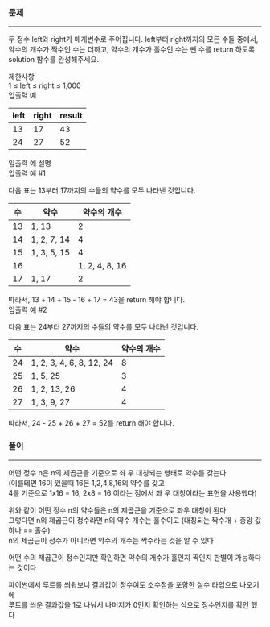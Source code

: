 ### 문제
***
두 정수 left와 right가 매개변수로 주어집니다. left부터 right까지의 모든 수들 중에서, 약수의 개수가 짝수인 수는 더하고, 약수의 개수가 홀수인 수는 뺀 수를 return 하도록 solution 함수를 완성해주세요.  

제한사항  
1 ≤ left ≤ right ≤ 1,000  
입출력 예  

|left|	right|	result|
|---|---|---|
|13|	17|	43|
|24|	27|	52|

입출력 예 설명  
입출력 예 #1  

다음 표는 13부터 17까지의 수들의 약수를 모두 나타낸 것입니다.  

|수|	약수|	약수의 개수|
|---|---|---|
|13|	1, 13|	2|
|14|	1, 2, 7, 14|	4|
|15|	1, 3, 5, 15|	4|
|16|	|1, 2, 4, 8, 16|	5|
|17|	1, 17|	2|

따라서, 13 + 14 + 15 - 16 + 17 = 43을 return 해야 합니다.  
입출력 예 #2  

다음 표는 24부터 27까지의 수들의 약수를 모두 나타낸 것입니다.  

|수|	약수|	약수의 개수|
|---|---|---|
|24|	1, 2, 3, 4, 6, 8, 12, 24|	8|
|25|	1, 5, 25|	3|
|26|	1, 2, 13, 26|	4|
|27|	1, 3, 9, 27|	4|

따라서, 24 - 25 + 26 + 27 = 52를 return 해야 합니다.

### 풀이
***
어떤 정수 n은 n의 제곱근을 기준으로 좌 우 대칭되는 형태로 약수를 갖는다  
(이를테면 16이 있을때 16은 1,2,4,8,16의 약수를 갖고  
4를 기준으로 1x16 = 16, 2x8 = 16 이라는 점에서 좌 우 대칭이라는 표현을 사용했다)  
  
위와 같이 어떤 정수 n의 약수들은 n의 제곱근을 기준으로 좌우 대칭이 된다  
그렇다면 n의 제곱근이 정수라면 n의 약수 개수는 홀수이고 (대칭되는 짝수개 + 중앙 값 하나 == 홀수)   
n의 제곱근이 정수가 아니라면 약수의 개수는 짝수라는 것을 알 수 있다      

어떤 수의 제곱근이 정수인지만 확인하면 약수의 개수가 홀인지 짝인지 판별이 가능하다는 것이다    

파이썬에서 루트를 씌워보니 결과값이 정수여도 소수점을 포함한 실수 타입으로 나오기에  
루트를 씌운 결과값을 1로 나눠서 나머지가 0인지 확인하는 식으로 정수인지를 확인 했다  
  



  
